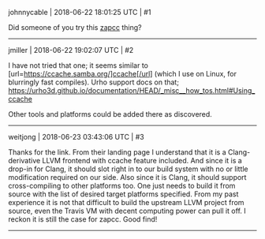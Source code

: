 johnnycable | 2018-06-22 18:01:25 UTC | #1

Did someone of you try this [zapcc](https://www.zapcc.com/) thing?

-------------------------

jmiller | 2018-06-22 19:02:07 UTC | #2

I have not tried that one; it seems similar to [url=https://ccache.samba.org/]ccache[/url] (which I use on Linux, for blurringly fast compiles).
Urho support docs on that; 
  https://urho3d.github.io/documentation/HEAD/_misc__how_tos.html#Using_ccache

Other tools and platforms could be added there as discovered.

-------------------------

weitjong | 2018-06-23 03:43:06 UTC | #3

Thanks for the link. From their landing page I understand that it is a Clang-derivative LLVM frontend with ccache feature included. And since it is a drop-in for Clang, it should slot right in to our build system with no or little modification required on our side. Also since it is Clang, it should support cross-compiling to other platforms too. One just needs to build it from source with the list of desired target platforms specified. From my past experience it is not that difficult to build the upstream LLVM project from source, even the Travis VM with decent computing power can pull it off. I reckon it is still the case for zapcc. Good find!

-------------------------


